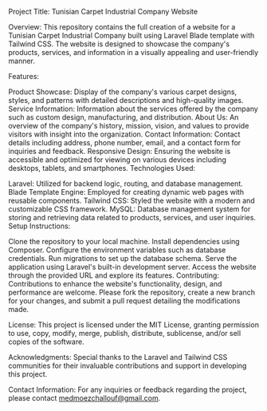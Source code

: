 Project Title: Tunisian Carpet Industrial Company Website

Overview:
This repository contains the full creation of a website for a Tunisian Carpet Industrial Company built using Laravel Blade template with Tailwind CSS. The website is designed to showcase the company's products, services, and information in a visually appealing and user-friendly manner.

Features:

Product Showcase: Display of the company's various carpet designs, styles, and patterns with detailed descriptions and high-quality images.
Service Information: Information about the services offered by the company such as custom design, manufacturing, and distribution.
About Us: An overview of the company's history, mission, vision, and values to provide visitors with insight into the organization.
Contact Information: Contact details including address, phone number, email, and a contact form for inquiries and feedback.
Responsive Design: Ensuring the website is accessible and optimized for viewing on various devices including desktops, tablets, and smartphones.
Technologies Used:

Laravel: Utilized for backend logic, routing, and database management.
Blade Template Engine: Employed for creating dynamic web pages with reusable components.
Tailwind CSS: Styled the website with a modern and customizable CSS framework.
MySQL: Database management system for storing and retrieving data related to products, services, and user inquiries.
Setup Instructions:

Clone the repository to your local machine.
Install dependencies using Composer.
Configure the environment variables such as database credentials.
Run migrations to set up the database schema.
Serve the application using Laravel's built-in development server.
Access the website through the provided URL and explore its features.
Contributing:
Contributions to enhance the website's functionality, design, and performance are welcome. Please fork the repository, create a new branch for your changes, and submit a pull request detailing the modifications made.

License:
This project is licensed under the MIT License, granting permission to use, copy, modify, merge, publish, distribute, sublicense, and/or sell copies of the software.

Acknowledgments:
Special thanks to the Laravel and Tailwind CSS communities for their invaluable contributions and support in developing this project.

Contact Information:
For any inquiries or feedback regarding the project, please contact medmoezchallouf@gmail.com.
